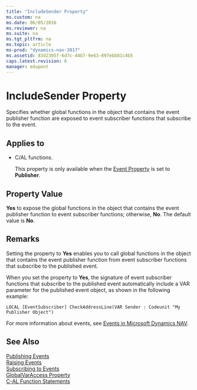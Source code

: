 ```yaml
---
title: "IncludeSender Property"
ms.custom: na
ms.date: 06/05/2016
ms.reviewer: na
ms.suite: na
ms.tgt_pltfrm: na
ms.topic: article
ms-prod: "dynamics-nav-2017"
ms.assetid: 83d2305f-6d7c-44b7-9e63-897ebb81c4b5
caps.latest.revision: 6
manager: edupont
---
```

# IncludeSender Property
Specifies whether global functions in the object that contains the event publisher function are exposed to event subscriber functions that subscribe to the event.  
  
## Applies to  
  
-   C/AL functions.  
  
     This property is only available when the [Event Property](Event-Property.md) is set to **Publisher**.  
  
## Property Value  
 **Yes** to expose the global functions in the object that contains the event publisher function to event subscriber functions; otherwise, **No**. The default value is **No**.  
  
## Remarks  
 Setting the property to **Yes** enables you to call global functions in the object that contains the event publisher function from event subscriber functions that subscribe to the published event.  
  
 When you set the property to **Yes**, the signature of event subscriber functions that subscribe to the published event automatically include a VAR parameter for the published event object, as shown in the following example:  
  
 `LOCAL [EventSubscriber] CheckAddressLine(VAR Sender : Codeunit "My Publisher Object")`  
  
 For more information about events, see [Events in Microsoft Dynamics NAV](Events-in-Microsoft-Dynamics-NAV.md).  
  
## See Also  
 [Publishing Events](Publishing-Events.md)   
 [Raising Events](Raising-Events.md)   
 [Subscribing to Events](Subscribing-to-Events.md)   
 [GlobalVarAccess Property](GlobalVarAccess-Property.md)   
 [C\-AL Function Statements](C-AL-Function-Statements.md)
